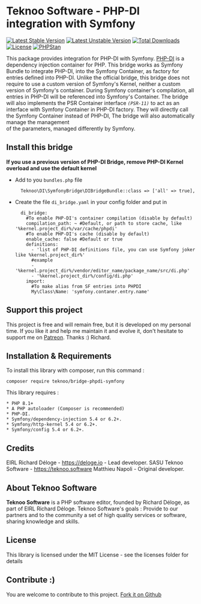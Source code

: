 Teknoo Software - PHP-DI integration with Symfony
=================================================

[![Latest Stable Version](https://poser.pugx.org/teknoo/symfony-bridge/v/stable)](https://packagist.org/packages/teknoo/symfony-bridge)
[![Latest Unstable Version](https://poser.pugx.org/teknoo/symfony-bridge/v/unstable)](https://packagist.org/packages/teknoo/symfony-bridge)
[![Total Downloads](https://poser.pugx.org/teknoo/symfony-bridge/downloads)](https://packagist.org/packages/teknoo/symfony-bridge)
[![License](https://poser.pugx.org/teknoo/symfony-bridge/license)](https://packagist.org/packages/teknoo/symfony-bridge)
[![PHPStan](https://img.shields.io/badge/PHPStan-enabled-brightgreen.svg?style=flat)](https://github.com/phpstan/phpstan)

This package provides integration for PHP-DI with Symfony. [PHP-DI](http://php-di.org) is a dependency injection container for PHP.
This bridge works as Symfony Bundle to integrate PHP-DI, into the Symfony Container, as factory for entries defined into PHP-DI.
Unlike the official bridge, this bridge does not require to use a custom version of Symfony's Kernel, neither a custom version of
Symfony's container.
During Symfony container's compilation, all entries in PHP-DI will be referenced into Symfony's Container.
The bridge will also implements the PSR Container interface *`(PSR-11)`* to act as an interface with Symfony Container in
PHP-DI factory.
They will directly call the Symfony Container instead of PHP-DI, The bridge will also automatically manage the management  
of the parameters, managed differently by Symfony.

Install this bridge
-------------------

**If you use a previous version of PHP-DI Bridge, remove PHP-DI Kernel overload and use the default kernel**

* Add to you `bundles.php` file 

        Teknoo\DI\SymfonyBridge\DIBridgeBundle::class => ['all' => true],

* Create the file `di_bridge.yaml` in your config folder and put in

        di_bridge:
          #To enable PHP-DI's container compilation (disable by default)
          compilation_path: ~ #Default, or path to store cache, like '%kernel.project_dir%/var/cache/phpdi'
          #To enable PHP-DI's cache (disable by default)
          enable_cache: false #Default or true
          definitions:
            - 'list of PHP-DI definitions file, you can use Symfony joker like %kernel.project_dir%'
            #example
            - '%kernel.project_dir%/vendor/editor_name/package_name/src/di.php'
            - '%kernel.project_dir%/config/di.php'
          import:
            #To make alias from SF entries into PHPDI
            My\Class\Name: 'symfony.contaner.entry.name'


Support this project
---------------------

This project is free and will remain free, but it is developed on my personal time. 
If you like it and help me maintain it and evolve it, don't hesitate to support me on [Patreon](https://patreon.com/teknoo_software).
Thanks :) Richard. 

Installation & Requirements
---------------------------
To install this library with composer, run this command :

    composer require teknoo/bridge-phpdi-symfony

This library requires :

    * PHP 8.1+
    * A PHP autoloader (Composer is recommended)
    * PHP-DI.
    * Symfony/dependency-injection 5.4 or 6.2+.
    * Symfony/http-kernel 5.4 or 6.2+.
    * Symfony/config 5.4 or 6.2+.

Credits
-------
EIRL Richard Déloge - <https://deloge.io> - Lead developer.
SASU Teknoo Software - <https://teknoo.software>
Matthieu Napoli - Original developer.

About Teknoo Software
---------------------
**Teknoo Software** is a PHP software editor, founded by Richard Déloge, as part of EIRL Richard Déloge.
Teknoo Software's goals : Provide to our partners and to the community a set of high quality services or software,
sharing knowledge and skills.

License
-------
This library is licensed under the MIT License - see the licenses folder for details

Contribute :)
-------------

You are welcome to contribute to this project. [Fork it on Github](CONTRIBUTING.md)
